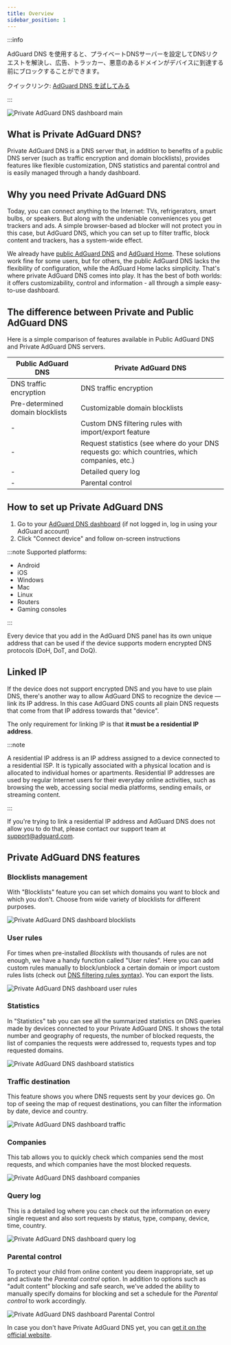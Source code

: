 ```yaml
---
title: Overview
sidebar_position: 1
---
```


:::info

AdGuard DNS を使用すると、プライベートDNSサーバーを設定してDNSリクエストを解決し、広告、トラッカー、悪意のあるドメインがデバイスに到達する前にブロックすることができます。

クイックリンク: [AdGuard DNS を試してみる](https://adguard-dns.io/dashboard/)

:::

![Private AdGuard DNS dashboard main](https://cdn.adtidy.org/public/Adguard/Blog/private_adguard_dns/main.png)

## What is Private AdGuard DNS?

Private AdGuard DNS is a DNS server that, in addition to benefits of a public DNS server (such as traffic encryption and domain blocklists), provides features like flexible customization, DNS statistics and parental control and is easily managed through a handy dashboard.

## Why you need Private AdGuard DNS

Today, you can connect anything to the Internet: TVs, refrigerators, smart bulbs, or speakers. But along with the undeniable conveniences you get trackers and ads. A simple browser-based ad blocker will not protect you in this case, but AdGuard DNS, which you can set up to filter traffic, block content and trackers, has a system-wide effect.

We already have [public AdGuard DNS](../public-dns/overview.md) and [AdGuard Home](https://github.com/AdguardTeam/AdGuardHome). These solutions work fine for some users, but for others, the public AdGuard DNS lacks the flexibility of configuration, while the AdGuard Home lacks simplicity. That's where private AdGuard DNS comes into play. It has the best of both worlds: it offers customizability, control and information - all through a simple easy-to-use dashboard.

## The difference between Private and Public AdGuard DNS

Here is a simple comparison of features available in Public AdGuard DNS and Private AdGuard DNS servers.

| Public AdGuard DNS               | Private AdGuard DNS                                                                            |
| -------------------------------- | ---------------------------------------------------------------------------------------------- |
| DNS traffic encryption           | DNS traffic encryption                                                                         |
| Pre-determined domain blocklists | Customizable domain blocklists                                                                 |
| -                                | Custom DNS filtering rules with import/export feature                                          |
| -                                | Request statistics (see where do your DNS requests go: which countries, which companies, etc.) |
| -                                | Detailed query log                                                                             |
| -                                | Parental control                                                                               |

## How to set up Private AdGuard DNS

1. Go to your [AdGuard DNS dashboard](https://adguard-dns.io/dashboard/) (if not logged in, log in using your AdGuard account)
1. Click "Connect device" and follow on-screen instructions

:::note Supported platforms:

- Android
- iOS
- Windows
- Mac
- Linux
- Routers
- Gaming consoles

:::

Every device that you add in the AdGuard DNS panel has its own unique address that can be used if the device supports modern encrypted DNS protocols (DoH, DoT, and DoQ).

## Linked IP

If the device does not support encrypted DNS and you have to use plain DNS, there's another way to allow AdGuard DNS to recognize the device — link its IP address. In this case AdGuard DNS counts all plain DNS requests that come from that IP address towards that "device".

The only requirement for linking IP is that **it must be a residential IP address**.

:::note

A residential IP address is an IP address assigned to a device connected to a residential ISP. It is typically associated with a physical location and is allocated to individual homes or apartments. Residential IP addresses are used by regular Internet users for their everyday online activities, such as browsing the web, accessing social media platforms, sending emails, or streaming content.

:::

If you're trying to link a residential IP address and AdGuard DNS does not allow you to do that, please contact our support team at support@adguard.com.

## Private AdGuard DNS features

### Blocklists management

With "Blocklists" feature you can set which domains you want to block and which you don't. Сhoose from wide variety of blocklists for different purposes.

![Private AdGuard DNS dashboard blocklists](https://cdn.adtidy.org/public/Adguard/Blog/private_adguard_dns/blocklists.png)

### User rules

For times when pre-installed *Blocklists* with thousands of rules are not enough, we have a handy function called "User rules". Here you can add custom rules manually to block/unblock a certain domain or import custom rules lists (check out [DNS filtering rules syntax](../general/dns-filtering-syntax.md)). You can export the lists.

![Private AdGuard DNS dashboard user rules](https://cdn.adtidy.org/public/Adguard/Blog/private_adguard_dns/import.png)

### Statistics

In "Statistics" tab you can see all the summarized statistics on DNS queries made by devices connected to your Private AdGuard  DNS. It shows the total number and geography of requests, the number of blocked requests, the list of companies the requests were addressed to, requests types and top requested domains.

![Private AdGuard DNS dashboard statistics](https://cdn.adtidy.org/public/Adguard/Blog/private_adguard_dns/statistics.png)

### Traffic destination

This feature shows you where DNS requests sent by your devices go. On top of seeing the map of request destinations, you can filter the information by date, device and country.

![Private AdGuard DNS dashboard traffic](https://cdn.adtidy.org/public/Adguard/Blog/private_adguard_dns/traffic_destination.png)

### Companies

This tab allows you to quickly check which companies send the most requests, and which companies have the most blocked requests.

![Private AdGuard DNS dashboard companies](https://cdn.adtidy.org/public/Adguard/Blog/private_adguard_dns/companies.png)

### Query log

This is a detailed log where you can check out the information on every single request and also sort requests by status, type, company, device, time, country.

![Private AdGuard DNS dashboard query log](https://cdn.adtidy.org/public/Adguard/Blog/private_adguard_dns/query_log.png)

### Parental control

To protect your child from online content you deem inappropriate, set up and activate the *Parental control* option. In addition to options such as "adult content" blocking and safe search, we've added the ability to manually specify domains for blocking and set a schedule for the *Parental control* to work accordingly.

![Private AdGuard DNS dashboard Parental Control](https://cdn.adtidy.org/public/Adguard/Blog/private_adguard_dns/parental_control.png)

In case you don't have Private AdGuard DNS yet, you can [get it on the official website](https://adguard-dns.io/).
